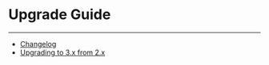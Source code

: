 # Upgrade Guide

---

<a name="section-1"></a>
- [Changelog](#changelog "Changelog")
- [Upgrading to 3.x from 2.x](#upgrading-to-2.x-from-1.x "Upgrading to 3.x from 2.x")

